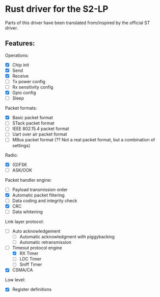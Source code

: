 # Rust driver for the S2-LP

Parts of this driver have been translated from/inspired by the official ST driver.

## Features:

Operations:
- [x] Chip init
- [x] Send
- [x] Receive
- [ ] Tx power config
- [ ] Rx sensitivity config
- [x] Gpio config
- [ ] Sleep

Packet formats:
- [x] Basic packet format
- [ ] STack packet format
- [ ] IEEE 802.15.4 packet format
- [ ] Uart over air packet format
- [ ] MBus packet format (?? Not a real packet format, but a combination of settings)

Radio:
- [x] (G)FSK
- [ ] ASK/OOK

Packet handler engine:
- [ ] Payload transmission order
- [x] Automatic packet filtering
- [ ] Data coding and integrity check
- [x] CRC
- [ ] Data whitening

Link layer protocol:
- [ ] Auto acknowledgement
  - [ ] Automatic acknowledgment with piggybacking
  - [ ] Automatic retransmission
- [ ] Timeout protocol engine
  - [x] RX Timer
  - [ ] LDC Timer
  - [ ] Sniff Timer
- [x] CSMA/CA

Low level:
- [x] Register definitions